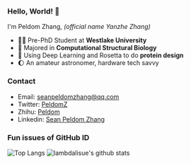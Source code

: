 ### Hello, World! 👋
I'm Peldom Zhang, *(official name Yanzhe Zhang)*

- 👨‍🎓 Pre-PhD Student at **Westlake University**
- 🤖 Majored in **Computational Structural Biology**
- 🦾 Using Deep Learning and Rosetta to do **protein design**
- 🌔 An amateur astronomer, hardware tech savvy

### Contact

- Email: [seanpeldomzhang@qq.com](seanpeldomzhang@qq.com])
- Twitter: [PeldomZ](https://twitter.com/PeldomZ)
- Zhihu: [Peldom](https://www.zhihu.com/people/quintin-72)
- Linkedin: [Sean Peldom Zhang](https://www.linkedin.com/in/sean-peldom-zhang-803108200/)

### Fun issues of GitHub ID
<!-- <img align="right" src="https://github-readme-stats.vercel.app/api?username=Peldom&show_icons=true&icon_color=CE1D2D&text_color=718096&bg_color=ffffff&hide_title=true" /> -->
<!-- ![Profile views](https://gpvc.arturio.dev/Peldom) -->
<!-- copied from amorehead -->

<!-- [![Github profile Trophy](https://github-profile-trophy.vercel.app/?username=Peldom)](https://github.com/ryo-ma/github-profile-trophy)
 -->
 
![Top Langs](https://github-readme-stats.vercel.app/api/top-langs/?username=Peldom)
![lambdalisue's github stats](https://github-readme-stats.vercel.app/api?username=Peldom&show_icons=true&count_private=true&line_height=40)
